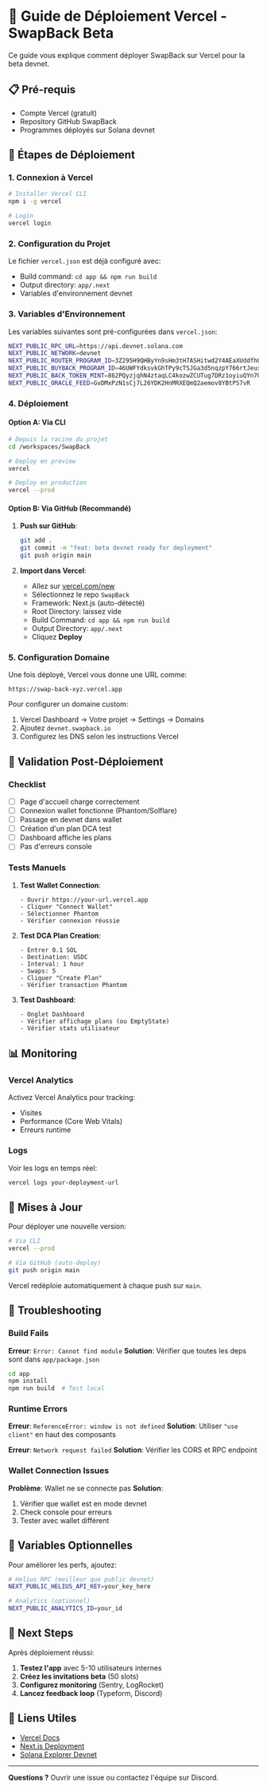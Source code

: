# 🚀 Guide de Déploiement Vercel - SwapBack Beta

Ce guide vous explique comment déployer SwapBack sur Vercel pour la beta devnet.

## 📋 Pré-requis

- Compte Vercel (gratuit)
- Repository GitHub SwapBack
- Programmes déployés sur Solana devnet

## 🔧 Étapes de Déploiement

### 1. Connexion à Vercel

```bash
# Installer Vercel CLI
npm i -g vercel

# Login
vercel login
```

### 2. Configuration du Projet

Le fichier `vercel.json` est déjà configuré avec:
- Build command: `cd app && npm run build`
- Output directory: `app/.next`
- Variables d'environnement devnet

### 3. Variables d'Environnement

Les variables suivantes sont pré-configurées dans `vercel.json`:

```bash
NEXT_PUBLIC_RPC_URL=https://api.devnet.solana.com
NEXT_PUBLIC_NETWORK=devnet
NEXT_PUBLIC_ROUTER_PROGRAM_ID=3Z295H9QHByYn9sHm3tH7ASHitwd2Y4AEaXUddfhQKap
NEXT_PUBLIC_BUYBACK_PROGRAM_ID=46UWFYdksvkGhTPy9cTSJGa3d5nqzpY766rtJeuxtMgU
NEXT_PUBLIC_BACK_TOKEN_MINT=862PQyzjqhN4ztaqLC4kozwZCUTug7DRz1oyiuQYn7Ux
NEXT_PUBLIC_ORACLE_FEED=GvDMxPzN1sCj7L26YDK2HnMRXEQmQ2aemov8YBtPS7vR
```

### 4. Déploiement

#### Option A: Via CLI

```bash
# Depuis la racine du projet
cd /workspaces/SwapBack

# Deploy en preview
vercel

# Deploy en production
vercel --prod
```

#### Option B: Via GitHub (Recommandé)

1. **Push sur GitHub**:
   ```bash
   git add .
   git commit -m "feat: beta devnet ready for deployment"
   git push origin main
   ```

2. **Import dans Vercel**:
   - Allez sur [vercel.com/new](https://vercel.com/new)
   - Sélectionnez le repo `SwapBack`
   - Framework: Next.js (auto-détecté)
   - Root Directory: laissez vide
   - Build Command: `cd app && npm run build`
   - Output Directory: `app/.next`
   - Cliquez **Deploy**

### 5. Configuration Domaine

Une fois déployé, Vercel vous donne une URL comme:
```
https://swap-back-xyz.vercel.app
```

Pour configurer un domaine custom:
1. Vercel Dashboard → Votre projet → Settings → Domains
2. Ajoutez `devnet.swapback.io`
3. Configurez les DNS selon les instructions Vercel

## 🧪 Validation Post-Déploiement

### Checklist

- [ ] Page d'accueil charge correctement
- [ ] Connexion wallet fonctionne (Phantom/Solflare)
- [ ] Passage en devnet dans wallet
- [ ] Création d'un plan DCA test
- [ ] Dashboard affiche les plans
- [ ] Pas d'erreurs console

### Tests Manuels

1. **Test Wallet Connection**:
   ```
   - Ouvrir https://your-url.vercel.app
   - Cliquer "Connect Wallet"
   - Sélectionner Phantom
   - Vérifier connexion réussie
   ```

2. **Test DCA Plan Creation**:
   ```
   - Entrer 0.1 SOL
   - Destination: USDC
   - Interval: 1 hour
   - Swaps: 5
   - Cliquer "Create Plan"
   - Vérifier transaction Phantom
   ```

3. **Test Dashboard**:
   ```
   - Onglet Dashboard
   - Vérifier affichage plans (ou EmptyState)
   - Vérifier stats utilisateur
   ```

## 📊 Monitoring

### Vercel Analytics

Activez Vercel Analytics pour tracking:
- Visites
- Performance (Core Web Vitals)
- Erreurs runtime

### Logs

Voir les logs en temps réel:
```bash
vercel logs your-deployment-url
```

## 🔄 Mises à Jour

Pour déployer une nouvelle version:

```bash
# Via CLI
vercel --prod

# Via GitHub (auto-deploy)
git push origin main
```

Vercel redéploie automatiquement à chaque push sur `main`.

## 🐛 Troubleshooting

### Build Fails

**Erreur**: `Error: Cannot find module`
**Solution**: Vérifier que toutes les deps sont dans `app/package.json`

```bash
cd app
npm install
npm run build  # Test local
```

### Runtime Errors

**Erreur**: `ReferenceError: window is not defined`
**Solution**: Utiliser `"use client"` en haut des composants

**Erreur**: `Network request failed`
**Solution**: Vérifier les CORS et RPC endpoint

### Wallet Connection Issues

**Problème**: Wallet ne se connecte pas
**Solution**: 
1. Vérifier que wallet est en mode devnet
2. Check console pour erreurs
3. Tester avec wallet différent

## 📝 Variables Optionnelles

Pour améliorer les perfs, ajoutez:

```bash
# Helius RPC (meilleur que public devnet)
NEXT_PUBLIC_HELIUS_API_KEY=your_key_here

# Analytics (optionnel)
NEXT_PUBLIC_ANALYTICS_ID=your_id
```

## 🎯 Next Steps

Après déploiement réussi:

1. **Testez l'app** avec 5-10 utilisateurs internes
2. **Créez les invitations beta** (50 slots)
3. **Configurez monitoring** (Sentry, LogRocket)
4. **Lancez feedback loop** (Typeform, Discord)

## 🔗 Liens Utiles

- [Vercel Docs](https://vercel.com/docs)
- [Next.js Deployment](https://nextjs.org/docs/deployment)
- [Solana Explorer Devnet](https://explorer.solana.com/?cluster=devnet)

---

**Questions ?** Ouvrir une issue ou contactez l'équipe sur Discord.
